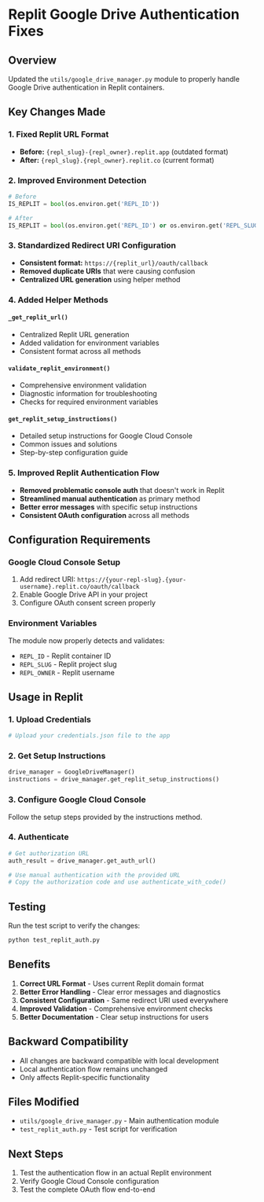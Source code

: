 # Replit Google Drive Authentication Fixes

## Overview
Updated the `utils/google_drive_manager.py` module to properly handle Google Drive authentication in Replit containers.

## Key Changes Made

### 1. **Fixed Replit URL Format**
- **Before:** `{repl_slug}-{repl_owner}.replit.app` (outdated format)
- **After:** `{repl_slug}.{repl_owner}.replit.co` (current format)

### 2. **Improved Environment Detection**
```python
# Before
IS_REPLIT = bool(os.environ.get('REPL_ID'))

# After  
IS_REPLIT = bool(os.environ.get('REPL_ID') or os.environ.get('REPL_SLUG'))
```

### 3. **Standardized Redirect URI Configuration**
- **Consistent format:** `https://{replit_url}/oauth/callback`
- **Removed duplicate URIs** that were causing confusion
- **Centralized URL generation** using helper method

### 4. **Added Helper Methods**

#### `_get_replit_url()`
- Centralized Replit URL generation
- Added validation for environment variables
- Consistent format across all methods

#### `validate_replit_environment()`
- Comprehensive environment validation
- Diagnostic information for troubleshooting
- Checks for required environment variables

#### `get_replit_setup_instructions()`
- Detailed setup instructions for Google Cloud Console
- Common issues and solutions
- Step-by-step configuration guide

### 5. **Improved Replit Authentication Flow**
- **Removed problematic console auth** that doesn't work in Replit
- **Streamlined manual authentication** as primary method
- **Better error messages** with specific setup instructions
- **Consistent OAuth configuration** across all methods

## Configuration Requirements

### Google Cloud Console Setup
1. Add redirect URI: `https://{your-repl-slug}.{your-username}.replit.co/oauth/callback`
2. Enable Google Drive API in your project
3. Configure OAuth consent screen properly

### Environment Variables
The module now properly detects and validates:
- `REPL_ID` - Replit container ID
- `REPL_SLUG` - Replit project slug  
- `REPL_OWNER` - Replit username

## Usage in Replit

### 1. Upload Credentials
```python
# Upload your credentials.json file to the app
```

### 2. Get Setup Instructions
```python
drive_manager = GoogleDriveManager()
instructions = drive_manager.get_replit_setup_instructions()
```

### 3. Configure Google Cloud Console
Follow the setup steps provided by the instructions method.

### 4. Authenticate
```python
# Get authorization URL
auth_result = drive_manager.get_auth_url()

# Use manual authentication with the provided URL
# Copy the authorization code and use authenticate_with_code()
```

## Testing

Run the test script to verify the changes:
```bash
python test_replit_auth.py
```

## Benefits

1. **Correct URL Format** - Uses current Replit domain format
2. **Better Error Handling** - Clear error messages and diagnostics
3. **Consistent Configuration** - Same redirect URI used everywhere
4. **Improved Validation** - Comprehensive environment checks
5. **Better Documentation** - Clear setup instructions for users

## Backward Compatibility

- All changes are backward compatible with local development
- Local authentication flow remains unchanged
- Only affects Replit-specific functionality

## Files Modified

- `utils/google_drive_manager.py` - Main authentication module
- `test_replit_auth.py` - Test script for verification

## Next Steps

1. Test the authentication flow in an actual Replit environment
2. Verify Google Cloud Console configuration
3. Test the complete OAuth flow end-to-end 